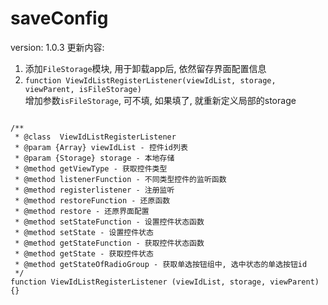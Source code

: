 # saveConfig

version: 1.0.3
更新内容:
1. 添加`FileStorage`模块, 用于卸载app后, 依然留存界面配置信息
2. `function ViewIdListRegisterListener(viewIdList, storage, viewParent, isFileStorage)`  
   增加参数`isFileStorage`, 可不填, 如果填了, 就重新定义局部的storage

```

/**
 * @class  ViewIdListRegisterListener
 * @param {Array} viewIdList - 控件id列表
 * @param {Storage} storage - 本地存储
 * @method getViewType - 获取控件类型
 * @method listenerFunction - 不同类型控件的监听函数
 * @method registerlistener - 注册监听
 * @method restoreFunction - 还原函数
 * @method restore - 还原界面配置
 * @method setStateFunction - 设置控件状态函数
 * @method setState - 设置控件状态
 * @method getStateFunction - 获取控件状态函数
 * @method getState - 获取控件状态
 * @method getStateOfRadioGroup - 获取单选按钮组中, 选中状态的单选按钮id
 */
function ViewIdListRegisterListener (viewIdList, storage, viewParent) {}

```
